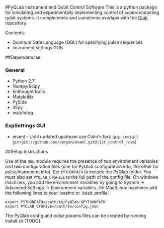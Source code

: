 #PyQLab Instrument and Qubit Control Software
This is a python package for simulating and experimentally implementing control of superconducting qubit systems.  It complements and sometimes overlaps with the [Qlab](https://github.com/BBN-Q/Qlab) repository.

Contents:
* Quantum Gate Language (QGL) for specifying pulse sequences
* Instrument settings GUIs

##Dependencies
### General
* Python 2.7
* Numpy/Scipy
* Enthought traits
* Matplotlib
* PySide
* h5py
* watchdog 

### ExpSettings GUI
* enaml - Until updated upstream use Colm's fork (`pip install git+git://github.com/caryan/enaml.git@list_control_rows`)

##Setup instructions

Use of the `QGL` module requires the presence of two environment variables and two configuration files (one for PyQlab configuration info, the other for pulse/instrument info). Set `PYTHONPATH` to include the PyQlab folder. You must also set `PYQLAB_CFGFILE` to the full path of the config file. On windows machines, you add the environment variables by going to System -> Advanced Settings -> Environment variables. On Mac/Linux machines add the following lines to your .bashrc or .bash_profile:
```
export PYTHONPATH=/path/to/PyQlab:$PYTHONPATH
export PYQLAB_CFGFILE=/path/to/config.json
```

The PyQlab config and pulse params files can be created by running install.sh [TODO].
